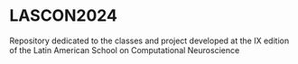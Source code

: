# LASCON2024
Repository dedicated to the classes and project developed at the IX edition of the Latin American School on Computational Neuroscience
